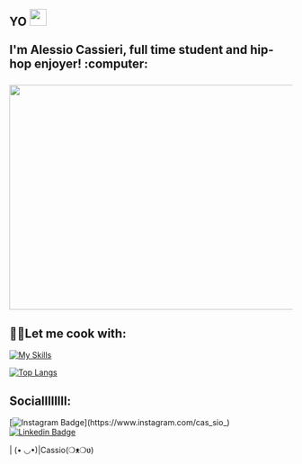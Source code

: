 <h2 align="left">
 <abc>
  <br>YO <img src="https://user-images.githubusercontent.com/42378118/110234147-e3259600-7f4e-11eb-95be-0c4047144dea.gif" width="30"><br>
  <br> I'm Alessio Cassieri, full time student and hip-hop enjoyer! :computer:<br>
  <br>
   <img src ="https://media3.giphy.com/media/v1.Y2lkPTc5MGI3NjExdWZ4czU5ZGNvcHoxemMzbjlyeWh2Y2c3dTVxZG81dzFjaDI0c25ldSZlcD12MV9pbnRlcm5hbF9naWZfYnlfaWQmY3Q9Zw/9uITwFum2zFg9fBHYU/giphy.gif" width="750" height="400" >
 </abc>
</h2>

<h2 align="left">👨‍🍳Let me cook with:</h2>

[![My Skills](https://skillicons.dev/icons?i=c,java,py,php,js,html,bootstrap,css,angular,laravel,nodejs,mysql,r,blender,unity,postman,bash)](https://skillicons.dev)

 
[![Top Langs](https://github-readme-stats-sigma-five.vercel.app/api/top-langs/?username=Cassio7&theme=tokyonight&layout=compact&hide_progress=true&hide=jupyter%20notebook&langs_count=15)](https://github.com/anuraghazra/github-readme-stats)

<h2 align="left"> Sociallllllll:</h2>
 
[![Instagram Badge](https://img.shields.io/badge/-@cas_sio_-D7008A?style=flat-square&labelColor=D7008A&logo=Instagram&logoColor=white&link=https://www.instagram.com/cas_sio_)](https://www.instagram.com/cas_sio_)
[![Linkedin Badge](https://img.shields.io/badge/-alessiocassieri-blue?style=flat-square&logo=Linkedin&logoColor=white&link=https://www.linkedin.com/in/alessio-cassieri-7424042b5)](https://www.linkedin.com/in/alessio-cassieri-7424042b5/)


| (• ◡•)|Cassio(❍ᴥ❍ʋ)
